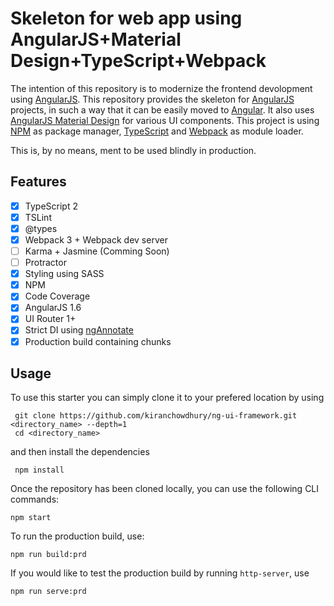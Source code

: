 # Skeleton for web app using AngularJS+Material Design+TypeScript+Webpack


The intention of this repository is to modernize the frontend devolopment using [AngularJS](https://github.com/angular/angular.js). This repository provides the skeleton for [AngularJS](https://github.com/angular/angular.js) projects, in such a way that it can be easily moved to [Angular](https://angular.io/). It also uses [AngularJS Material Design](https://material.angularjs.org/latest/) for various UI components. 
This project is using [NPM](https://github.com/npm/npm) as package manager, [TypeScript](https://github.com/Microsoft/TypeScript) and [Webpack](https://github.com/webpack/webpack) as module loader.

This is, by no means, ment to be used blindly in production.

## Features
- [x] TypeScript 2
- [x] TSLint
- [x] @types
- [x] Webpack 3 + Webpack dev server
- [ ] Karma + Jasmine (Comming Soon)
- [ ] Protractor
- [x] Styling using SASS
- [x] NPM
- [x] Code Coverage
- [x] AngularJS 1.6
- [x] UI Router 1+
- [x] Strict DI using [ngAnnotate](https://github.com/olov/ng-annotate)
- [x] Production build containing chunks

## Usage
To use this starter you can simply clone it to your prefered location by using

```
 git clone https://github.com/kiranchowdhury/ng-ui-framework.git <directory_name> --depth=1
 cd <directory_name>
```

and then install the dependencies

```
 npm install
```

Once the repository has been cloned locally, you can use the following CLI commands:

```
npm start
```

To run the production build, use:

```
npm run build:prd
```

If you would like to test the production build by running `http-server`, use

```
npm run serve:prd
```